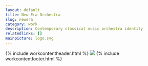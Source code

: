 ```yaml
---
layout: default
title: New Era Orchestra
slug: newera
category: work
description: Contemporary classical music orchestra identity
relatedlinks: []
mainpicture: logo.svg
---
```

{% include workcontentheader.html %}
	<img src="/ohyeah/{{ page.slug }}/cards.png" class="work__figure">
{% include workcontentfooter.html %}
